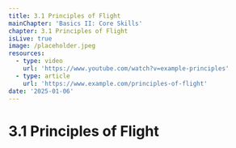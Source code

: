 ```yaml
---
title: 3.1 Principles of Flight
mainChapter: 'Basics II: Core Skills'
chapter: 3.1 Principles of Flight
isLive: true
image: /placeholder.jpeg
resources:
  - type: video
    url: 'https://www.youtube.com/watch?v=example-principles'
  - type: article
    url: 'https://www.example.com/principles-of-flight'
date: '2025-01-06'
---
```


# 3.1 Principles of Flight
